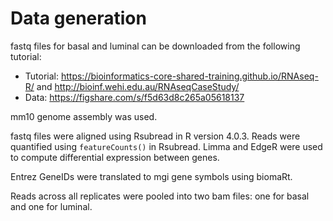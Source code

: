 
# Data generation


fastq files for basal and luminal can be downloaded from the following tutorial:

- Tutorial: https://bioinformatics-core-shared-training.github.io/RNAseq-R/
	and http://bioinf.wehi.edu.au/RNAseqCaseStudy/
- Data: https://figshare.com/s/f5d63d8c265a05618137

mm10 genome assembly was used.

fastq files were aligned using Rsubread in R version 4.0.3.
Reads were quantified using `featureCounts()` in Rsubread.
Limma and EdgeR were used to compute differential expression between genes.

Entrez GeneIDs were translated to mgi gene symbols using biomaRt.


Reads across all replicates were pooled into two bam files: one for basal and one
for luminal.
